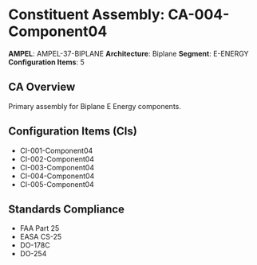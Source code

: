 # Constituent Assembly: CA-004-Component04

**AMPEL**: AMPEL-37-BIPLANE
**Architecture**: Biplane
**Segment**: E-ENERGY
**Configuration Items**: 5

## CA Overview
Primary assembly for Biplane E Energy components.

## Configuration Items (CIs)
- CI-001-Component04
- CI-002-Component04
- CI-003-Component04
- CI-004-Component04
- CI-005-Component04

## Standards Compliance
- FAA Part 25
- EASA CS-25
- DO-178C
- DO-254
